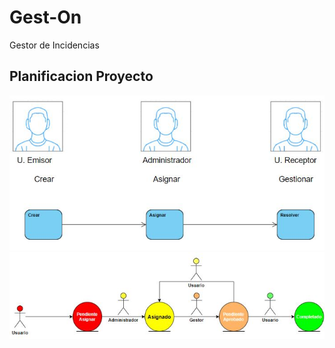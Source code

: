 # Gest-On
Gestor de Incidencias

## Planificacion Proyecto  
![planificacion](images/captura1.JPG)  
![diagrama](images/captura2.JPG)
